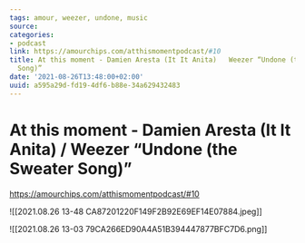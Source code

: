 ```yaml
---
tags: amour, weezer, undone, music
source:
categories:
- podcast
link: https://amourchips.com/atthismomentpodcast/#10
title: At this moment - Damien Aresta (It It Anita)   Weezer “Undone (the Sweater
  Song)”
date: '2021-08-26T13:48:00+02:00'
uuid: a595a29d-fd19-4df6-b88e-34a629432483
---
```


# At this moment - Damien Aresta (It It Anita) / Weezer “Undone (the Sweater Song)”
https://amourchips.com/atthismomentpodcast/#10

![[2021.08.26 13-48 CA87201220F149F2B92E69EF14E07884.jpeg]]

![[2021.08.26 13-03 79CA266ED90A4A51B394447877BFC7D6.png]]
